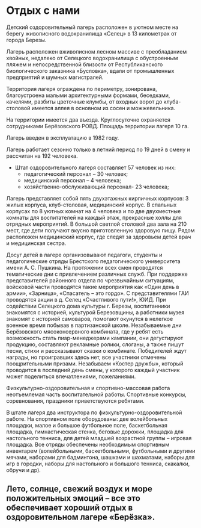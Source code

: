﻿# Отдых с нами

Детский оздоровительный лагерь расположен в уютном месте на берегу живописного водохранилища «Селец» в 13 километрах от города Березы.

Лагерь расположен вживописном лесном массиве с преобладанием хвойных, недалеко от Селецкого водохранилища с обустроенным пляжем и непосредственной близости от Республиканского биологического заказника «Бусловка», вдали от промышленных предприятий и шумных магистралей. 

Территория лагеря ограждена по периметру, зонирована, благоустроена малыми архитектурными формами, беседками, качелями, разбиты цветочные клумбы, от входных ворот до клуба-столовой имеется аллея в основном из сосен и можжевельника. 

На территории имеется два въезда. Круглосуточно охраняется сотрудниками Берёзовского РОВД. Площадь территории лагеря 10  га. 

Лагерь введен  в эксплуатацию в 1982 году. 


Лагерь работает сезонно только в летний период по 19 дней в смену и   рассчитан на 192 человека. 
* Штат оздоровительного лагеря составляет 57 человек из них:
  * педагогический персонал – 30 человек;
  * медицинский персонал – 4 человека;
  * хозяйственно-обслуживающий персонал- 23 человека; 

Лагерь представляет собой пять двухэтажных кирпичных корпусов: 3 жилых корпуса, клуб-столовая, медицинский корпус. В спальных корпусах по 8 уютных комнат на 4 человека и по две двухместные комнаты для воспитателей на каждый этаж, прекрасные холлы для отрядных мероприятий. В большой светлой столовой два зала на 210 мест, где дети получают вкусно приготовленную здоровую пищу. Рядом расположен медицинский корпус, где следят за здоровьем детей врач и медицинская сестра.

Досуг детей в лагере организовывают педагоги, студенты и педагогические отряды Брестского педагогического университета имени      А. С. Пушкина. 
На протяжении всех смен проводятся тематические дни с привлечением различных служб. При поддержке представителей районного отдела по чрезвычайным ситуациям, войсковой части проводятся такие мероприятия как «Один день в армии», «Зарница», «Спасатель – это гордо». С представителями ГАИ проводятся акции в д. Селец «Счастливого пути!», ЮИД. При содействии Селецкого дома культуры г. Березы, воспитанники знакомятся с историей, культурой Березовщины, а работники музея знакомят с историей самоваров, помогают окунутся в нелегкое военное время побывав в партизанской школе. Незабываемые дни Берёзовского мясоконсервного комбината, где у ребят есть возможность стать пиар-менеджерами кампании, они дегустируют продукцию, составляют рекламные ролики, слоганы, а также пишут песни, стихи и рассказывают сказки о комбинате. Победителей ждут награды, но проигравших здесь нет, все участники отмечены поощрительными призами. Незабываем «Костер дружбы», который проводится в последний день смены, у которого каждый участник может поделиться впечатлениями, пожеланиями.

Физкультурно-оздоровительная и спортивно-массовая работа неотъемлемая часть воспитательной работы. Спортивные конкурсы, соревнования, праздники приветствуются ребятами.

В штате лагеря  два инструктора по физкультурно-оздоровительной работе. На спортивном поле оборудованы: две волейбольных площадки, малое и большое футбольное поле, баскетбольная площадка, гимнастическая стенка, беговые дорожки, площадка для настольного тенниса, для детей младшей возрастной группы – игровая площадка.  Все отряды обеспечены необходимым спортивным инвентарем (волейбольными, баскетбольными, футбольными и другими мячами, наборами для бадминтона, шашками и шахматами, наборы для игр в городки, наборы для настольного и большого тенниса, скакалки, обручи и др).

   ## Лето, солнце, свежий воздух и море положительных эмоций – все это обеспечивает хороший отдых в оздоровительном лагере «Берёзка».

